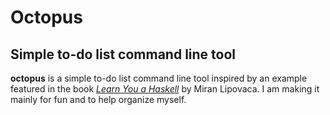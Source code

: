 Octopus
=======

Simple to-do list command line tool
-----------------------------------

**octopus** is a simple to-do list command line tool inspired
by an example featured in the book [*Learn You a Haskell*](http://learnyouahaskell.com) by Miran Lipovaca. I am making it mainly for fun and to help
organize myself. 

